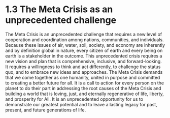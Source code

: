 # 1.3 The Meta Crisis as an unprecedented challenge

The Meta Crisis is an unprecedented challenge that requires a new level of cooperation and coordination among nations, communities, and individuals. Because these issues of air, water, soil, society, and economy are inherently and by definition global in nature, every citizen of earth and every being on earth is a stakeholder in the outcome. This unprecedented crisis requires a new vision and plan that is comprehensive, inclusive, and forward-looking. It requires a willingness to think and act differently, to challenge the status quo, and to embrace new ideas and approaches. The Meta Crisis demands that we come together as one humanity, united in purpose and committed to creating a better future for all. It is a call to action for every person on the planet to do their part in addressing the root causes of the Meta Crisis and building a world that is loving, just, and eternally regenerative of life, liberty, and prosperity for All. It is an unprecedented opportunity for us to demonstrate our greatest potential and to leave a lasting legacy for past, present, and future generations of life. 